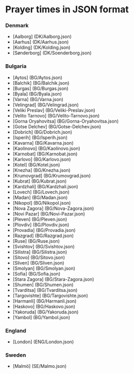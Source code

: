 # Prayer times in JSON format

### Denmark
* [Aalborg] (DK/Aalborg.json)
* [Aarhus] (DK/Aarhus.json)
* [Kolding] (DK/Kolding.json)
* [Sønderborg‎] (DK/Soenderborg.json)

### Bulgaria
* [Aytos] (BG/Aytos.json)
* [Balchik] (BG/Balchik.json)
* [Burgas] (BG/Burgas.json)
* [Byala] (BG/Byala.json)
* [Varna] (BG/Varna.json)
* [Velingrad] (BG/Velingrad.json)
* [Veliki Preslav] (BG/Veliki-Preslav.json)
* [Velito Tarnovo] (BG/Velito-Tarnovo.json)
* [Gorna Oryahovitsa] (BG/Gorna-Oryahovitsa.json)
* [Gotse Delchev] (BG/Gotse-Delchev.json)
* [Dobrich] (BG/Dobrich.json)
* [Isperih] (BG/Isperih.json)
* [Kavarna] (BG/Kavarna.json)
* [Kaolinovo] (BG/Kaolinovo.json)
* [Karnobat] (BG/Karnobat.json)
* [Karlovo] (BG/Karlovo.json)
* [Kotel] (BG/Kotel.json)
* [Knezha] (BG/Knezha.json)
* [Krumovgrad] (BG/Krumovgrad.json)
* [Kubrat] (BG/Kubrat.json)
* [Kardzhali] (BG/Kardzhali.json)
* [Lovech] (BG/Lovech.json)
* [Madan] (BG/Madan.json)
* [Nikopol] (BG/Nikopol.json)
* [Nova Zagora] (BG/Nova-Zagora.json)
* [Novi Pazar] (BG/Novi-Pazar.json)
* [Pleven] (BG/Pleven.json)
* [Plovdiv] (BG/Plovdiv.json)
* [Provadia] (BG/Provadia.json)
* [Razgrad] (BG/Razgrad.json)
* [Ruse] (BG/Ruse.json)
* [Svishtov] (BG/Svishtov.json)
* [Silistra] (BG/Silistra.json)
* [Sitovo] (BG/Sitovo.json)
* [Sliven] (BG/Sliven.json)
* [Smolyan] (BG/Smolyan.json)
* [Sofia] (BG/Sofia.json)
* [Stara Zagora] (BG/Stara-Zagora.json)
* [Shumen] (BG/Shumen.json)
* [Tvarditsa] (BG/Tvarditsa.json)
* [Targovishte] (BG/Targovishte.json)
* [Harmanli] (BG/Harmanli.json)
* [Haskovo] (BG/Haskovo.json)
* [Yakoruda] (BG/Yakoruda.json)
* [Yambol] (BG/Yambol.json)

### England
* [London] (ENG/London.json)

### Sweden
* [Malmö] (SE/Malmo.json)
